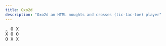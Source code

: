 ```yaml
---
title: Oxo2d 
description: "Oxo2d an HTML noughts and crosses (tic-tac-toe) player"
---
```


<pre class="oxo2d">
<a href="../6g/">.</a> O X
X O O
O X X
</pre>
